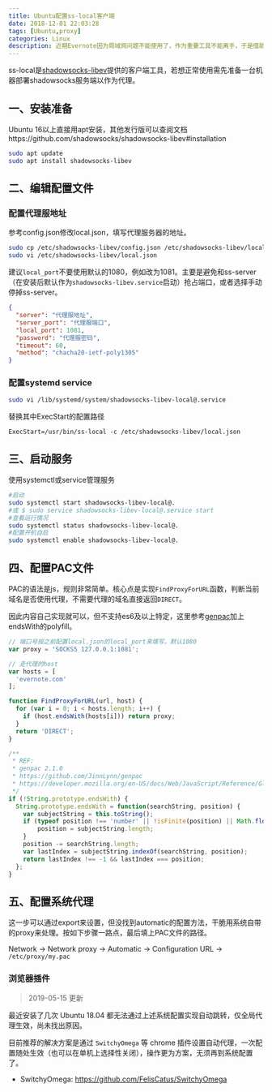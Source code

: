 ```yaml
---
title: Ubuntu配置ss-local客户端
date: 2018-12-01 22:03:28
tags: [Ubuntu,proxy]
categories: Linux
description: 近期Evernote因为局域网问题不能使用了，作为重要工具不能离手，于是借助ss代理方式应急一下。ubuntu18没有特别好用的ss GUI，故选择了命令行工具ss-local。部署没难度，操作流程是翻文档加自己探索，个人认为比网上其他攻略简单，分享出来希望有助于大家解决网络疑难杂症。同时声明，本文只涉及客户端部署，evernote.com截止文章发布时间并没有被墙，请使用国内云服务器代理合规站点。
---
```


ss-local是[shadowsocks-libev](https://github.com/shadowsocks/shadowsocks-libev)提供的客户端工具，若想正常使用需先准备一台机器部署shadowsocks服务端以作为代理。

## 一、安装准备
Ubuntu 16以上直接用apt安装，其他发行版可以查阅文档https://github.com/shadowsocks/shadowsocks-libev#installation
```sh
sudo apt update
sudo apt install shadowsocks-libev
```

## 二、编辑配置文件
### 配置代理服地址
参考config.json修改local.json，填写代理服务器的地址。
```sh
sudo cp /etc/shadowsocks-libev/config.json /etc/shadowsocks-libev/local.json
sudo vi /etc/shadowsocks-libev/local.json
```
建议`local_port`不要使用默认的1080，例如改为1081。主要是避免和ss-server（在安装后默认作为`shadowsocks-libev.service`启动）抢占端口，或者选择手动停掉ss-server。
```json
{
  "server": "代理服地址",
  "server_port": "代理服端口",
  "local_port": 1081,
  "password": "代理服密码",
  "timeout": 60,
  "method": "chacha20-ietf-poly1305"
}
```

### 配置systemd service
```sh
sudo vi /lib/systemd/system/shadowsocks-libev-local@.service
```
替换其中ExecStart的配置路径
```
ExecStart=/usr/bin/ss-local -c /etc/shadowsocks-libev/local.json
```

## 三、启动服务
使用systemctl或service管理服务
```sh
#启动
sudo systemctl start shadowsocks-libev-local@.
#或 $ sudo service shadowsocks-libev-local@.service start
#查看运行情况
sudo systemctl status shadowsocks-libev-local@.
#配置开机自启
sudo systemctl enable shadowsocks-libev-local@.
```

## 四、配置PAC文件
PAC的语法是js，规则非常简单。核心点是实现`FindProxyForURL`函数，判断当前域名是否使用代理，不需要代理的域名直接返回`DIRECT`。

因此内容自己实现就可以，但不支持es6及以上特定，这里参考[genpac](https://github.com/JinnLynn/genpac)加上endsWith的polyfill。

```js
// 端口号按之前配置local.json的local_port来填写，默认1080
var proxy = 'SOCKS5 127.0.0.1:1081';

// 走代理的host
var hosts = [
  'evernote.com'
];

function FindProxyForURL(url, host) {
  for (var i = 0; i < hosts.length; i++) {
    if (host.endsWith(hosts[i])) return proxy;
  }
  return 'DIRECT';
}

/**
 * REF:
 * genpac 2.1.0
 * https://github.com/JinnLynn/genpac
 * https://developer.mozilla.org/en-US/docs/Web/JavaScript/Reference/Global_Objects/String/endsWith
 */
if (!String.prototype.endsWith) {
  String.prototype.endsWith = function(searchString, position) {
    var subjectString = this.toString();
    if (typeof position !== 'number' || !isFinite(position) || Math.floor(position) !== position || position > subjectString.length) {
        position = subjectString.length;
    }
    position -= searchString.length;
    var lastIndex = subjectString.indexOf(searchString, position);
    return lastIndex !== -1 && lastIndex === position;
  };
}
```

## 五、配置系统代理
这一步可以通过export来设置，但没找到automatic的配置方法，干脆用系统自带的proxy来处理。按如下步骤一路点，最后填上PAC文件的路径。

Network -> Network proxy -> Automatic -> Configuration URL -> `/etc/proxy/my.pac`

### 浏览器插件
> 2019-05-15 更新

最近安装了几次 Ubuntu 18.04 都无法通过上述系统配置实现自动跳转，仅全局代理生效，尚未找出原因。

目前推荐的解决方案是通过 `SwitchyOmega` 等 chrome 插件设置自动代理，一次配置随处生效（也可以在单机上选择性关闭），操作更为方案，无须再到系统配置了。

- SwitchyOmega: https://github.com/FelisCatus/SwitchyOmega
